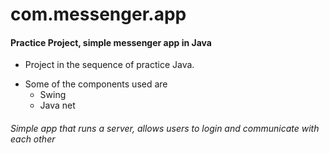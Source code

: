 # com.messenger.app
#### Practice Project, simple messenger app in Java

+ Project in the sequence of practice Java.
* Some of the components used are
  * Swing
  * Java net
  
###### Simple app that runs a server, allows users to login and communicate with each other 


